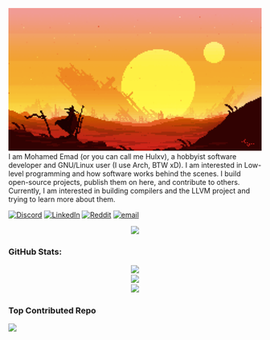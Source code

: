 ![alone](assets/alone.gif)
 I am Mohamed Emad (or you can call me Hulxv), a hobbyist software developer and GNU/Linux user (I use Arch, BTW xD). I am interested in Low-level programming and how software works behind the scenes. I build open-source projects, publish them on here, and contribute to others. Currently, I am interested in building compilers and the LLVM project and trying to learn more about them.

[![Discord](https://img.shields.io/badge/Discord-%237289DA.svg?logo=discord&logoColor=white)](https://discord.gg/268945319511851010) [![LinkedIn](https://img.shields.io/badge/LinkedIn-%230077B5.svg?logo=linkedin&logoColor=white)](https://linkedin.com/in/hulxv) [![Reddit](https://img.shields.io/badge/Reddit-%23FF4500.svg?logo=Reddit&logoColor=white)](https://reddit.com/user/hulxv)  [![email](https://img.shields.io/badge/Email-D14836?logo=gmail&logoColor=white)](mailto:hulxxv@gmail.com) 


<div align='center'>
 
![](https://quotes-github-readme.vercel.app/api?type=horizontal&theme=gruvbox)

</div>

### GitHub Stats:

<div align='center'>  

![](https://github-readme-stats.vercel.app/api?username=hulxv&theme=shadow_blue&hide_border=false&include_all_commits=true&count_private=true)<br/>
![](https://nirzak-streak-stats.vercel.app/?user=hulxv&theme=shadow_blue&hide_border=false)<br/>
![](https://github-readme-stats.vercel.app/api/top-langs/?username=hulxv&theme=shadow_blue&hide_border=false&include_all_commits=true&count_private=true&layout=compact)

</div>

### Top Contributed Repo

![](https://github-contributor-stats.vercel.app/api?username=hulxv&limit=5&theme=shadow_blue&combine_all_yearly_contributions=true)

<!-- Proudly created with GPRM ( https://gprm.itsvg.in ) -->


